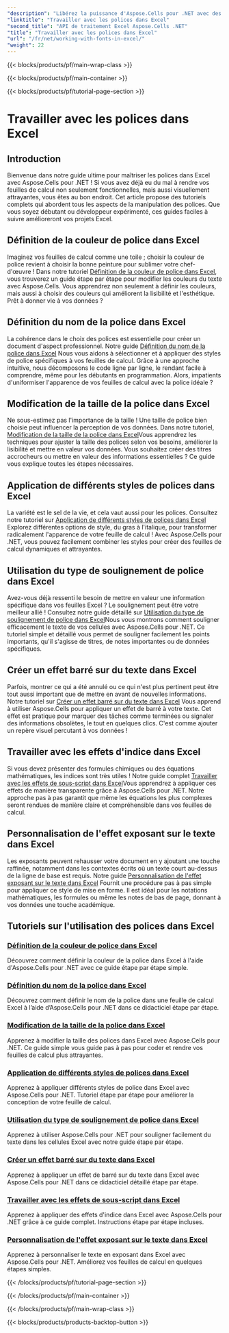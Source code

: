 ```yaml
---
"description": "Libérez la puissance d'Aspose.Cells pour .NET avec des didacticiels sur l'utilisation des polices dans Excel, de la définition des couleurs à l'application de styles pour des feuilles de calcul époustouflantes."
"linktitle": "Travailler avec les polices dans Excel"
"second_title": "API de traitement Excel Aspose.Cells .NET"
"title": "Travailler avec les polices dans Excel"
"url": "/fr/net/working-with-fonts-in-excel/"
"weight": 22
---
```


{{< blocks/products/pf/main-wrap-class >}}

{{< blocks/products/pf/main-container >}}

{{< blocks/products/pf/tutorial-page-section >}}

# Travailler avec les polices dans Excel

## Introduction

Bienvenue dans notre guide ultime pour maîtriser les polices dans Excel avec Aspose.Cells pour .NET ! Si vous avez déjà eu du mal à rendre vos feuilles de calcul non seulement fonctionnelles, mais aussi visuellement attrayantes, vous êtes au bon endroit. Cet article propose des tutoriels complets qui abordent tous les aspects de la manipulation des polices. Que vous soyez débutant ou développeur expérimenté, ces guides faciles à suivre amélioreront vos projets Excel.

## Définition de la couleur de police dans Excel

Imaginez vos feuilles de calcul comme une toile ; choisir la couleur de police revient à choisir la bonne peinture pour sublimer votre chef-d'œuvre ! Dans notre tutoriel [Définition de la couleur de police dans Excel](./setting-font-color/), vous trouverez un guide étape par étape pour modifier les couleurs du texte avec Aspose.Cells. Vous apprendrez non seulement à définir les couleurs, mais aussi à choisir des couleurs qui améliorent la lisibilité et l'esthétique. Prêt à donner vie à vos données ?

## Définition du nom de la police dans Excel

La cohérence dans le choix des polices est essentielle pour créer un document d'aspect professionnel. Notre guide [Définition du nom de la police dans Excel](./setting-font-name/) Nous vous aidons à sélectionner et à appliquer des styles de police spécifiques à vos feuilles de calcul. Grâce à une approche intuitive, nous décomposons le code ligne par ligne, le rendant facile à comprendre, même pour les débutants en programmation. Alors, impatients d'uniformiser l'apparence de vos feuilles de calcul avec la police idéale ? 

## Modification de la taille de la police dans Excel

Ne sous-estimez pas l'importance de la taille ! Une taille de police bien choisie peut influencer la perception de vos données. Dans notre tutoriel, [Modification de la taille de la police dans Excel](./changing-font-size/)Vous apprendrez les techniques pour ajuster la taille des polices selon vos besoins, améliorer la lisibilité et mettre en valeur vos données. Vous souhaitez créer des titres accrocheurs ou mettre en valeur des informations essentielles ? Ce guide vous explique toutes les étapes nécessaires. 

## Application de différents styles de polices dans Excel

La variété est le sel de la vie, et cela vaut aussi pour les polices. Consultez notre tutoriel sur [Application de différents styles de polices dans Excel](./applying-different-fonts-styles/) Explorez différentes options de style, du gras à l'italique, pour transformer radicalement l'apparence de votre feuille de calcul ! Avec Aspose.Cells pour .NET, vous pouvez facilement combiner les styles pour créer des feuilles de calcul dynamiques et attrayantes. 

## Utilisation du type de soulignement de police dans Excel

Avez-vous déjà ressenti le besoin de mettre en valeur une information spécifique dans vos feuilles Excel ? Le soulignement peut être votre meilleur allié ! Consultez notre guide détaillé sur [Utilisation du type de soulignement de police dans Excel](./using-font-underline-type/)Nous vous montrons comment souligner efficacement le texte de vos cellules avec Aspose.Cells pour .NET. Ce tutoriel simple et détaillé vous permet de souligner facilement les points importants, qu'il s'agisse de titres, de notes importantes ou de données spécifiques.

## Créer un effet barré sur du texte dans Excel

Parfois, montrer ce qui a été annulé ou ce qui n'est plus pertinent peut être tout aussi important que de mettre en avant de nouvelles informations. Notre tutoriel sur [Créer un effet barré sur du texte dans Excel](./creating-strike-out-effect/) Vous apprend à utiliser Aspose.Cells pour appliquer un effet de barré à votre texte. Cet effet est pratique pour marquer des tâches comme terminées ou signaler des informations obsolètes, le tout en quelques clics. C'est comme ajouter un repère visuel percutant à vos données !

## Travailler avec les effets d'indice dans Excel

Si vous devez présenter des formules chimiques ou des équations mathématiques, les indices sont très utiles ! Notre guide complet [Travailler avec les effets de sous-script dans Excel](./working-with-sub-script-effects/)Vous apprendrez à appliquer ces effets de manière transparente grâce à Aspose.Cells pour .NET. Notre approche pas à pas garantit que même les équations les plus complexes seront rendues de manière claire et compréhensible dans vos feuilles de calcul.

## Personnalisation de l'effet exposant sur le texte dans Excel

Les exposants peuvent rehausser votre document en y ajoutant une touche raffinée, notamment dans les contextes écrits où un texte court au-dessus de la ligne de base est requis. Notre guide [Personnalisation de l'effet exposant sur le texte dans Excel](./customizing-super-script-effect/) Fournit une procédure pas à pas simple pour appliquer ce style de mise en forme. Il est idéal pour les notations mathématiques, les formules ou même les notes de bas de page, donnant à vos données une touche académique.

## Tutoriels sur l'utilisation des polices dans Excel
### [Définition de la couleur de police dans Excel](./setting-font-color/)
Découvrez comment définir la couleur de la police dans Excel à l'aide d'Aspose.Cells pour .NET avec ce guide étape par étape simple.
### [Définition du nom de la police dans Excel](./setting-font-name/)
Découvrez comment définir le nom de la police dans une feuille de calcul Excel à l’aide d’Aspose.Cells pour .NET dans ce didacticiel étape par étape.
### [Modification de la taille de la police dans Excel](./changing-font-size/)
Apprenez à modifier la taille des polices dans Excel avec Aspose.Cells pour .NET. Ce guide simple vous guide pas à pas pour coder et rendre vos feuilles de calcul plus attrayantes.
### [Application de différents styles de polices dans Excel](./applying-different-fonts-styles/)
Apprenez à appliquer différents styles de police dans Excel avec Aspose.Cells pour .NET. Tutoriel étape par étape pour améliorer la conception de votre feuille de calcul.
### [Utilisation du type de soulignement de police dans Excel](./using-font-underline-type/)
Apprenez à utiliser Aspose.Cells pour .NET pour souligner facilement du texte dans les cellules Excel avec notre guide étape par étape.
### [Créer un effet barré sur du texte dans Excel](./creating-strike-out-effect/)
Apprenez à appliquer un effet de barré sur du texte dans Excel avec Aspose.Cells pour .NET dans ce didacticiel détaillé étape par étape.
### [Travailler avec les effets de sous-script dans Excel](./working-with-sub-script-effects/)
Apprenez à appliquer des effets d'indice dans Excel avec Aspose.Cells pour .NET grâce à ce guide complet. Instructions étape par étape incluses.
### [Personnalisation de l'effet exposant sur le texte dans Excel](./customizing-super-script-effect/)
Apprenez à personnaliser le texte en exposant dans Excel avec Aspose.Cells pour .NET. Améliorez vos feuilles de calcul en quelques étapes simples.

{{< /blocks/products/pf/tutorial-page-section >}}

{{< /blocks/products/pf/main-container >}}

{{< /blocks/products/pf/main-wrap-class >}}

{{< blocks/products/products-backtop-button >}}